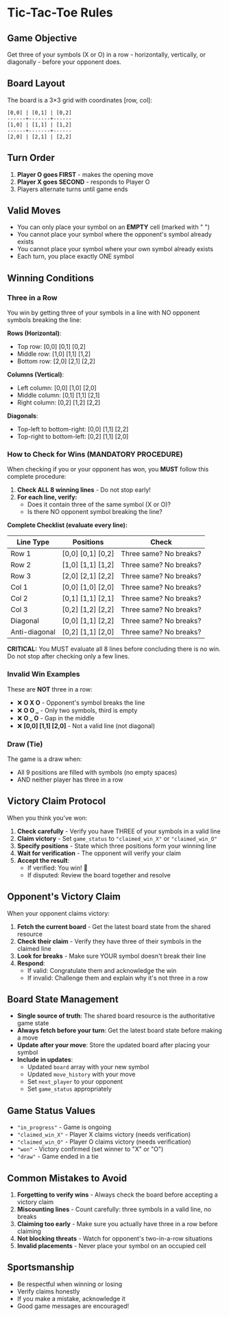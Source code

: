 # Tic-Tac-Toe Rules

## Game Objective

Get three of your symbols (X or O) in a row - horizontally, vertically, or diagonally - before your opponent does.

## Board Layout

The board is a 3×3 grid with coordinates [row, col]:

```
[0,0] | [0,1] | [0,2]
------+-------+------
[1,0] | [1,1] | [1,2]
------+-------+------
[2,0] | [2,1] | [2,2]
```

## Turn Order

1. **Player O goes FIRST** - makes the opening move
2. **Player X goes SECOND** - responds to Player O
3. Players alternate turns until game ends

## Valid Moves

- You can only place your symbol on an **EMPTY** cell (marked with " ")
- You cannot place your symbol where the opponent's symbol already exists
- You cannot place your symbol where your own symbol already exists
- Each turn, you place exactly ONE symbol

## Winning Conditions

### Three in a Row
You win by getting three of your symbols in a line with NO opponent symbols breaking the line:

**Rows (Horizontal)**:
- Top row: [0,0] [0,1] [0,2]
- Middle row: [1,0] [1,1] [1,2]
- Bottom row: [2,0] [2,1] [2,2]

**Columns (Vertical)**:
- Left column: [0,0] [1,0] [2,0]
- Middle column: [0,1] [1,1] [2,1]
- Right column: [0,2] [1,2] [2,2]

**Diagonals**:
- Top-left to bottom-right: [0,0] [1,1] [2,2]
- Top-right to bottom-left: [0,2] [1,1] [2,0]

### How to Check for Wins (MANDATORY PROCEDURE)

When checking if you or your opponent has won, you **MUST** follow this complete procedure:

1. **Check ALL 8 winning lines** - Do not stop early!
2. **For each line, verify:**
   - Does it contain three of the same symbol (X or O)?
   - Is there NO opponent symbol breaking the line?

**Complete Checklist (evaluate every line):**

| Line Type | Positions | Check |
|-----------|-----------|-------|
| Row 1 | [0,0] [0,1] [0,2] | Three same? No breaks? |
| Row 2 | [1,0] [1,1] [1,2] | Three same? No breaks? |
| Row 3 | [2,0] [2,1] [2,2] | Three same? No breaks? |
| Col 1 | [0,0] [1,0] [2,0] | Three same? No breaks? |
| Col 2 | [0,1] [1,1] [2,1] | Three same? No breaks? |
| Col 3 | [0,2] [1,2] [2,2] | Three same? No breaks? |
| Diagonal | [0,0] [1,1] [2,2] | Three same? No breaks? |
| Anti-diagonal | [0,2] [1,1] [2,0] | Three same? No breaks? |

**CRITICAL:** You MUST evaluate all 8 lines before concluding there is no win. Do not stop after checking only a few lines.

### Invalid Win Examples

These are **NOT** three in a row:
- ❌ **O X O** - Opponent's symbol breaks the line
- ❌ **O O _** - Only two symbols, third is empty
- ❌ **O _ O** - Gap in the middle
- ❌ **[0,0] [1,1] [2,0]** - Not a valid line (not diagonal)

### Draw (Tie)

The game is a draw when:
- All 9 positions are filled with symbols (no empty spaces)
- AND neither player has three in a row

## Victory Claim Protocol

When you think you've won:

1. **Check carefully** - Verify you have THREE of your symbols in a valid line
2. **Claim victory** - Set `game_status` to `"claimed_win_X"` or `"claimed_win_O"`
3. **Specify positions** - State which three positions form your winning line
4. **Wait for verification** - The opponent will verify your claim
5. **Accept the result**:
   - If verified: You win! 🎉
   - If disputed: Review the board together and resolve

## Opponent's Victory Claim

When your opponent claims victory:

1. **Fetch the current board** - Get the latest board state from the shared resource
2. **Check their claim** - Verify they have three of their symbols in the claimed line
3. **Look for breaks** - Make sure YOUR symbol doesn't break their line
4. **Respond**:
   - If valid: Congratulate them and acknowledge the win
   - If invalid: Challenge them and explain why it's not three in a row

## Board State Management

- **Single source of truth**: The shared board resource is the authoritative game state
- **Always fetch before your turn**: Get the latest board state before making a move
- **Update after your move**: Store the updated board after placing your symbol
- **Include in updates**:
  - Updated `board` array with your new symbol
  - Updated `move_history` with your move
  - Set `next_player` to your opponent
  - Set `game_status` appropriately

## Game Status Values

- `"in_progress"` - Game is ongoing
- `"claimed_win_X"` - Player X claims victory (needs verification)
- `"claimed_win_O"` - Player O claims victory (needs verification)
- `"won"` - Victory confirmed (set winner to "X" or "O")
- `"draw"` - Game ended in a tie

## Common Mistakes to Avoid

1. **Forgetting to verify wins** - Always check the board before accepting a victory claim
2. **Miscounting lines** - Count carefully: three symbols in a valid line, no breaks
3. **Claiming too early** - Make sure you actually have three in a row before claiming
4. **Not blocking threats** - Watch for opponent's two-in-a-row situations
5. **Invalid placements** - Never place your symbol on an occupied cell

## Sportsmanship

- Be respectful when winning or losing
- Verify claims honestly
- If you make a mistake, acknowledge it
- Good game messages are encouraged!
